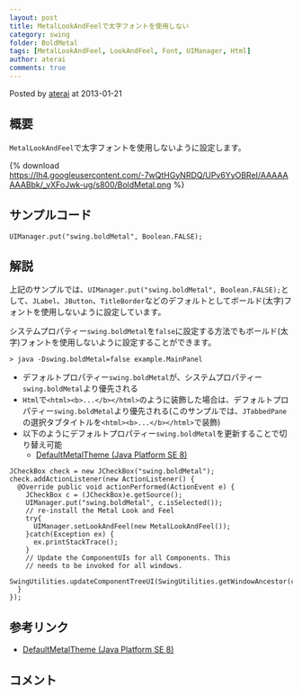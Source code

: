```yaml
---
layout: post
title: MetalLookAndFeelで太字フォントを使用しない
category: swing
folder: BoldMetal
tags: [MetalLookAndFeel, LookAndFeel, Font, UIManager, Html]
author: aterai
comments: true
---
```


Posted by [aterai](http://terai.xrea.jp/aterai.html) at 2013-01-21

## 概要
`MetalLookAndFeel`で太字フォントを使用しないように設定します。

{% download https://lh4.googleusercontent.com/-7wQtHGyNRDQ/UPv6YyOBReI/AAAAAAAABbk/_vXFoJwk-ug/s800/BoldMetal.png %}

## サンプルコード
<pre class="prettyprint"><code>UIManager.put("swing.boldMetal", Boolean.FALSE);
</code></pre>

## 解説
上記のサンプルでは、`UIManager.put("swing.boldMetal", Boolean.FALSE);`として、`JLabel`、`JButton`、`TitleBorder`などのデフォルトとしてボールド(太字)フォントを使用しないように設定しています。

システムプロパティー`swing.boldMetal`を`false`に設定する方法でもボールド(太字)フォントを使用しないように設定することができます。

	> java -Dswing.boldMetal=false example.MainPanel

- デフォルトプロパティー`swing.boldMetal`が、システムプロパティー`swing.boldMetal`より優先される
- `Html`で`<html><b>...</b></html>`のように装飾した場合は、デフォルトプロパティー`swing.boldMetal`より優先される(このサンプルでは、`JTabbedPane`の選択タブタイトルを`<html><b>...</b></html>`で装飾)
- 以下のようにデフォルトプロパティー`swing.boldMetal`を更新することで切り替え可能
    - [DefaultMetalTheme (Java Platform SE 8)](http://docs.oracle.com/javase/jp/8/api/javax/swing/plaf/metal/DefaultMetalTheme.html)

<!-- dummy comment line for breaking list -->

<pre class="prettyprint"><code>JCheckBox check = new JCheckBox("swing.boldMetal");
check.addActionListener(new ActionListener() {
  @Override public void actionPerformed(ActionEvent e) {
    JCheckBox c = (JCheckBox)e.getSource();
    UIManager.put("swing.boldMetal", c.isSelected());
    // re-install the Metal Look and Feel
    try{
      UIManager.setLookAndFeel(new MetalLookAndFeel());
    }catch(Exception ex) {
      ex.printStackTrace();
    }
    // Update the ComponentUIs for all Components. This
    // needs to be invoked for all windows.
    SwingUtilities.updateComponentTreeUI(SwingUtilities.getWindowAncestor(c));
  }
});
</code></pre>

## 参考リンク
- [DefaultMetalTheme (Java Platform SE 8)](http://docs.oracle.com/javase/jp/8/api/javax/swing/plaf/metal/DefaultMetalTheme.html)

<!-- dummy comment line for breaking list -->

## コメント

